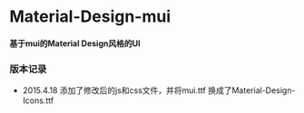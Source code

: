 # Material-Design-mui
#### 基于mui的Material Design风格的UI
### 版本记录
* 2015.4.18 添加了修改后的js和css文件，并将mui.ttf 换成了Material-Design-Icons.ttf
